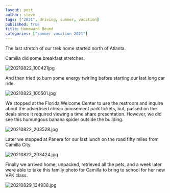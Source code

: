 ```yaml
---
layout: post
author: steve
tags: ["2021", driving, summer, vacation]
published: true
title: Homeward Bound
categories: ["summer vacation 2021"]
---
```

The last stretch of our trek home started north of Atlanta.  

Camilla did some breakfast stretches.  

![20210822_100421jpg]({{site.pics_url}}/assets/media/20210822_100421.jpg)

And then tried to burn some energy twirling before starting our last long car ride.  

![20210822_100501.jpg]({{site.pics_url}}/assets/media/20210822_100501.jpg)

We stopped at the Florida Welcome Center to use the restroom and inquire about the advertised cheap amusement park tickets, but, passed on the deals since it required viewing a time share presentation. However, we did see this humungous banana spider outside the building.  

![20210822_203528.jpg]({{site.pics_url}}/assets/media/20210822_203528.jpg)

Later we stopped at Panera for our last lunch on the road fifty miles from Camilla City.  

![20210822_203424.jpg]({{site.pics_url}}/assets/media/20210822_203424.jpg)

Finally we arrived home, unpacked, retrieved all the pets, and a week later were able to take this family photo for Camilla to bring to school for her new VPK class.  

![20210829_134938.jpg]({{site.pics_url}}/assets/media/20210829_134938.jpg)
